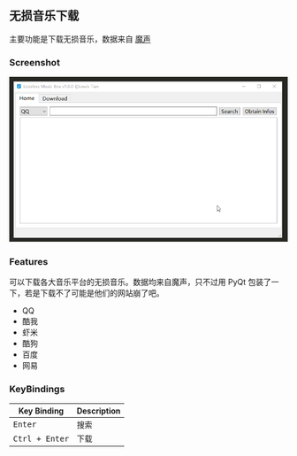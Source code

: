 ## 无损音乐下载
主要功能是下载无损音乐，数据来自 [魔声](http://moresound.tk/music/)

### Screenshot
<div align="center">
    <img src="../images/Lossless-Music-Box.gif" alt="Lossless-Music-Box" title="Lossless-Music-Box">
</div>

### Features
可以下载各大音乐平台的无损音乐。数据均来自魔声，只不过用 PyQt 包装了一下，若是下载不了可能是他们的网站崩了吧。
- QQ
- 酷我
- 虾米
- 酷狗
- 百度
- 网易

### KeyBindings
Key Binding                                | Description
-------------------------------------------|--------------------------
<kbd>Enter</kbd>                           | 搜索
<kbd>Ctrl + Enter</kbd>                    | 下载

